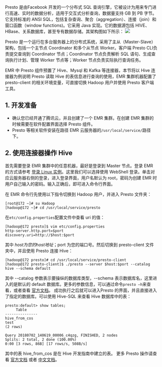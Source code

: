 Presto 是由Facebook 开发的一个分布式 SQL 查询引擎，它被设计为用来专门进行高速、实时的数据分析，适用于交互式分析查询，数据量支持 GB 到 PB 字节。它支持标准的 ANSI SQL，包括复杂查询、聚合（aggregation）、连接（join）和窗口函数（window functions)。它采用 Java 实现。它的数据源包括 HIVE、HBase、关系数据库，甚至专有数据存储。其架构图如下所示：
![](https://main.qcloudimg.com/raw/ed353b2ae0f5f633b6980bef5e362797.jpg)
 
Presto 是一个运行在多台服务器上的分布式系统，采用了主从（Master-Slave）架构，包括一个主节点 Coordinator 和多个从节点 Worker。客户端 Presto CLI负责提交查询到 Coordinator 节点；Coordinator 节点负责解析 SQL 语句、生成查询执行计划、管理 Worker 节点等；Worker 节点负责实际执行查询任务。

EMR 中 Presto 组件预置了 Hive、Mysql 和 Kafka 等连接器，本节将以 Hive 连接器为例说明 Presto 读取 Hive 的表信息进行查询的使用，EMR 集群机器配置了presto-client 的相关环境变量，可直接切换 Hadoop 用户并使用 Presto 客户端工具。

## 1. 开发准备
- 确认您已经开通了腾讯云，并且创建了一个 EMR 集群。在创建 EMR 集群的时候需要在软件配置界面选择 Presto 组件。 
- 	Presto 等相关软件安装在路径 EMR 云服务器的`/usr/local/service/`路径下。

## 2.	使用连接器操作 Hive 
首先需要登录 EMR 集群中的任意机器，最好是登录到 Master 节点。登录 EMR 的方式请参考 [登录 Linux 实例](https://cloud.tencent.com/document/product/213/5436)。这里我们可以选择使用 WebShell 登录。单击对应云服务器右侧的登录，进入登录界面，用户名默认为 root，密码为创建 EMR 时用户自己输入的密码。输入正确后，即可进入命令行界面。

在 EMR 命令行先使用以下指令切换到 Hadoop 用户，并进入 Presto 文件夹：
```
[root@172 ~]# su Hadoop
[hadoop@172 ~]# cd /usr/local/service/presto
```
在`etc/config.properties`配置文件中查看 uri 的值：
```
[hadoop@172 presto]$ vim etc/config.properties
http-server.http.port=$port
discovery.uri=http://$host:$port
```
其中 $host 为您的 host 地址；$port 为您的端口号。然后切换到 presto-client 文件夹中，并且使用 Presto 连接 Hive：
```
[hadoop@172 presto]# cd /usr/local/service/presto-client
[hadoop@172 presto-client]$ ./presto --server $host:$port --catalog hive --schema default
```
其中 --catalog 参数表示要操纵的数据库类型，--schema 表示数据库名，这里进入的是默认的 default 数据库。更多的参数信息，可以通过命令`presto –h`来查看，或者查看 [官方文档](https://prestodb.io/docs/current/)。
成功执行之后就可以进入Presto 的界面，并且直接进入了指定的数据库。可以使用 Hive-SQL 来查看 Hive 数据库中的表：
```
presto:default> show tables;
     Table     
---------------
hive_from_cos
test  
(2 rows)

Query 20180702_140619_00006_c4qzg, FINISHED, 2 nodes
Splits: 2 total, 2 done (100.00%)
0:00 [3 rows, 86B] [17 rows/s, 508B/s]
```
其中的表 hive_from_cos 是在 Hive 开发指南中建立的表。
更多 Presto 操作请查看 [官方文档](https://prestodb.io/docs/current/) 或者 [中文文档](http://prestodb-china.com/docs/current/index.html)。
